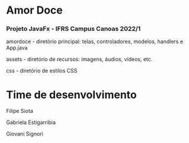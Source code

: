 <h1>Amor Doce</h1>
<h3>Projeto JavaFx - IFRS Campus Canoas 2022/1</h3>

<p>amordoce - diretório principal: telas, controladores, modelos, handlers e App.java</p>
<p>assets - diretório de recursos: imagens, áudios, vídeos, etc.</p>
<p>css - diretório de estilos CSS</p>

<h1>Time de desenvolvimento</h1>
<p>Filipe Siota</p>
<p>Gabriela Estigarribia</p>
<p>Giovani Signori</p>


